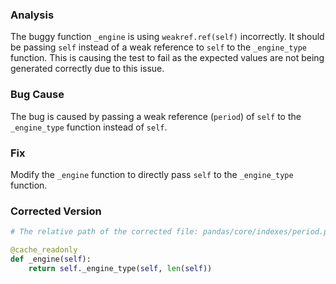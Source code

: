 ### Analysis
The buggy function `_engine` is using `weakref.ref(self)` incorrectly. It should be passing `self` instead of a weak reference to `self` to the `_engine_type` function. This is causing the test to fail as the expected values are not being generated correctly due to this issue.

### Bug Cause
The bug is caused by passing a weak reference (`period`) of `self` to the `_engine_type` function instead of `self`.

### Fix
Modify the `_engine` function to directly pass `self` to the `_engine_type` function.

### Corrected Version
```python
# The relative path of the corrected file: pandas/core/indexes/period.py

@cache_readonly
def _engine(self):
    return self._engine_type(self, len(self))
```